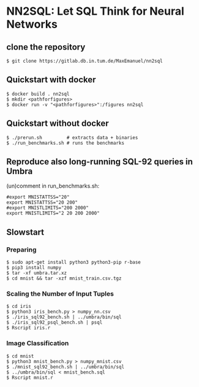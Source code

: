 # NN2SQL: Let SQL Think for Neural Networks

## clone the repository
    $ git clone https://gitlab.db.in.tum.de/MaxEmanuel/nn2sql

## Quickstart with docker
    $ docker build . nn2sql
    $ mkdir <pathforfigures>
    $ docker run -v "<pathforfigures>":/figures nn2sql

## Quickstart without docker
    $ ./prerun.sh         # extracts data + binaries
    $ ./run_benchmarks.sh # runs the benchmarks

## Reproduce also long-running SQL-92 queries in Umbra
(un)comment in run_benchmarks.sh:

    #export MNISTATTSS="20"
    export MNISTATTSS="20 200"
    #export MNISTLIMITS="200 2000"
    export MNISTLIMITS="2 20 200 2000"

## Slowstart
### Preparing
    $ sudo apt-get install python3 python3-pip r-base
    $ pip3 install numpy
    $ tar -xf umbra.tar.xz
    $ cd mnist && tar -xzf mnist_train.csv.tgz

### Scaling the Number of Input Tuples
    $ cd iris
    $ python3 iris_bench.py > numpy_nn.csv
    $ ./iris_sql92_bench.sh | ../umbra/bin/sql
    $ ./iris_sql92_psql_bench.sh | psql
    $ Rscript iris.r

### Image Classification
    $ cd mnist
    $ python3 mnist_bench.py > numpy_mnist.csv
    $ ./mnist_sql92_bench.sh | ../umbra/bin/sql
    $ ../umbra/bin/sql < mnist_bench.sql
    $ Rscript mnist.r
